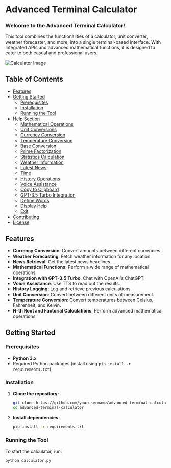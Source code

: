 # Advanced Terminal Calculator

### Welcome to the **Advanced Terminal Calculator**!

This tool combines the functionalities of a calculator, unit converter, weather forecaster, and more, into a single terminal-based interface. With integrated APIs and advanced mathematical functions, it is designed to cater to both casual and professional users.

![Calculator Image](https://user-images.githubusercontent.com/your-image.png)

## Table of Contents

- [Features](#features)
- [Getting Started](#getting-started)
  - [Prerequisites](#prerequisites)
  - [Installation](#installation)
  - [Running the Tool](#running-the-tool)
- [Help Section](#help-section)
  - [Mathematical Operations](#mathematical-operations)
  - [Unit Conversions](#unit-conversions)
  - [Currency Conversion](#currency-conversion)
  - [Temperature Conversion](#temperature-conversion)
  - [Base Conversion](#base-conversion)
  - [Prime Factorization](#prime-factorization)
  - [Statistics Calculation](#statistics-calculation)
  - [Weather Information](#weather-information)
  - [Latest News](#latest-news)
  - [Time](#time)
  - [History Operations](#history-operations)
  - [Voice Assistance](#voice-assistance)
  - [Copy to Clipboard](#copy-to-clipboard)
  - [GPT-3.5 Turbo Integration](#gpt-35-turbo-integration)
  - [Define Words](#define-words)
  - [Display Help](#display-help)
  - [Exit](#exit)
- [Contributing](#contributing)
- [License](#license)

## Features

- **Currency Conversion**: Convert amounts between different currencies.
- **Weather Forecasting**: Fetch weather information for any location.
- **News Retrieval**: Get the latest news headlines.
- **Mathematical Functions**: Perform a wide range of mathematical operations.
- **Integration with GPT-3.5 Turbo**: Chat with OpenAI's ChatGPT.
- **Voice Assistance**: Use TTS to read out the results.
- **History Logging**: Log and retrieve previous calculations.
- **Unit Conversion**: Convert between different units of measurement.
- **Temperature Conversion**: Convert temperatures between Celsius, Fahrenheit, and Kelvin.
- **N-th Root and Factorial Calculations**: Perform advanced mathematical operations.

## Getting Started

### Prerequisites

- **Python 3.x**
- Required Python packages (install using `pip install -r requirements.txt`)

### Installation

1. **Clone the repository:**

    ```sh
    git clone https://github.com/yourusername/advanced-terminal-calculator.git
    cd advanced-terminal-calculator
    ```

2. **Install dependencies:**

    ```sh
    pip install -r requirements.txt
    ```

### Running the Tool

To start the calculator, run:

```sh
python calculator.py
